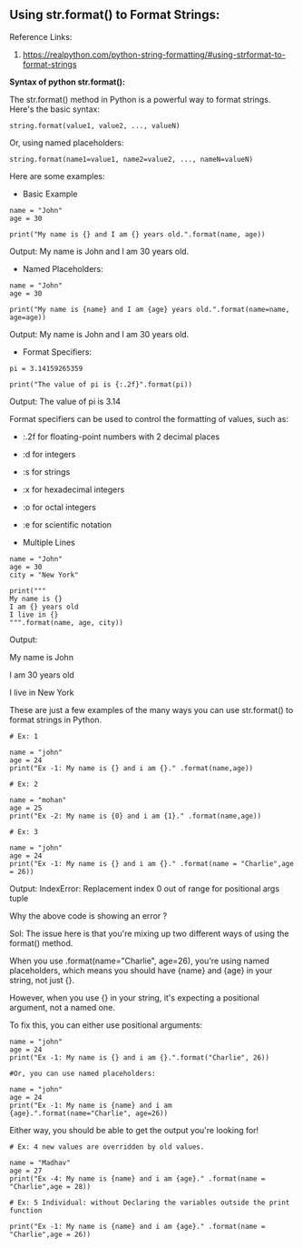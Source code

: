 ## Using str.format() to Format Strings:

Reference Links:

1. https://realpython.com/python-string-formatting/#using-strformat-to-format-strings



**Syntax of python str.format():**

The str.format() method in Python is a powerful way to format strings. Here's the basic syntax:


```string.format(value1, value2, ..., valueN)```


Or, using named placeholders:


```string.format(name1=value1, name2=value2, ..., nameN=valueN)```


Here are some examples:

- Basic Example

```
name = "John"
age = 30

print("My name is {} and I am {} years old.".format(name, age))
```

Output: My name is John and I am 30 years old.


- Named Placeholders:

```
name = "John"
age = 30

print("My name is {name} and I am {age} years old.".format(name=name, age=age))
```
Output: My name is John and I am 30 years old.


- Format Specifiers:
```
pi = 3.14159265359

print("The value of pi is {:.2f}".format(pi))
```

Output: The value of pi is 3.14


Format specifiers can be used to control the formatting of values, such as:

- :.2f for floating-point numbers with 2 decimal places
- :d for integers
- :s for strings
- :x for hexadecimal integers
- :o for octal integers
- :e for scientific notation

- Multiple Lines

```
name = "John"
age = 30
city = "New York"

print("""
My name is {}
I am {} years old
I live in {}
""".format(name, age, city))
```

 Output:
 
 My name is John
 
 I am 30 years old

 I live in New York


These are just a few examples of the many ways you can use str.format() to format strings in Python.



```
# Ex: 1

name = "john"
age = 24
print("Ex -1: My name is {} and i am {}." .format(name,age))
```


```
# Ex: 2

name = "mohan"
age = 25
print("Ex -2: My name is {0} and i am {1}." .format(name,age))
```


```
# Ex: 3

name = "john"
age = 24
print("Ex -1: My name is {} and i am {}." .format(name = "Charlie",age = 26))
```
Output: IndexError: Replacement index 0 out of range for positional args tuple


Why the above code is showing an error ?

Sol:
The issue here is that you're mixing up two different ways of using the format() method.

When you use .format(name="Charlie", age=26), you're using named placeholders, which means you should have {name} and {age} in your string, not just {}.

However, when you use {} in your string, it's expecting a positional argument, not a named one.

To fix this, you can either use positional arguments:

```
name = "john"
age = 24
print("Ex -1: My name is {} and i am {}.".format("Charlie", 26))

#Or, you can use named placeholders:

name = "john"
age = 24
print("Ex -1: My name is {name} and i am {age}.".format(name="Charlie", age=26))
```

Either way, you should be able to get the output you're looking for!


```
# Ex: 4 new values are overridden by old values.

name = "Madhav"
age = 27
print("Ex -4: My name is {name} and i am {age}." .format(name = "Charlie",age = 28))
```


```
# Ex: 5 Individual: without Declaring the variables outside the print function

print("Ex -1: My name is {name} and i am {age}." .format(name = "Charlie",age = 26))
```
